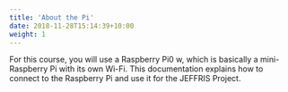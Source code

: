 ```yaml
---
title: 'About the Pi'
date: 2018-11-28T15:14:39+10:00
weight: 1
---
```


For this course, you will use a Raspberry Pi0 w, which is basically a mini-Raspberry Pi with its own Wi-Fi. This documentation explains how to connect to the Raspberry Pi and use it for the JEFFRIS Project.